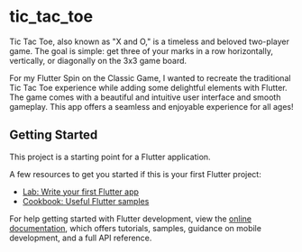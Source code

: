 # tic_tac_toe

Tic Tac Toe, also known as "X and O," is a timeless and beloved two-player game. The goal is simple: get three of your marks in a row horizontally, vertically, or diagonally on the 3x3 game board.

For my Flutter Spin on the Classic Game, I wanted to recreate the traditional Tic Tac Toe experience while adding some delightful elements with Flutter. The game comes with a beautiful and intuitive user interface and smooth gameplay. This app offers a seamless and enjoyable experience for all ages!

## Getting Started

This project is a starting point for a Flutter application.

A few resources to get you started if this is your first Flutter project:

- [Lab: Write your first Flutter app](https://docs.flutter.dev/get-started/codelab)
- [Cookbook: Useful Flutter samples](https://docs.flutter.dev/cookbook)

For help getting started with Flutter development, view the
[online documentation](https://docs.flutter.dev/), which offers tutorials,
samples, guidance on mobile development, and a full API reference.
